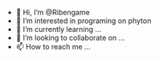 - 👋 Hi, I’m @Ribengame
- 👀 I’m interested in programing on phyton
- 🌱 I’m currently learning ...
- 💞️ I’m looking to collaborate on ...
- 📫 How to reach me ...
